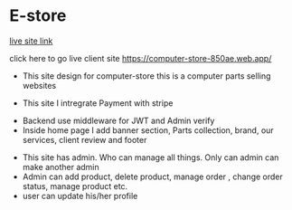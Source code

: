 # E-store

[live site link](https://computer-store-850ae.web.app/)

click here to go live client site https://computer-store-850ae.web.app/


- This site design for computer-store this is a computer parts selling websites 
* This site I intregrate Payment with stripe
- Backend use middleware for JWT and Admin verify
- Inside home page I add banner section, Parts collection, brand, our services, client review and footer
* This site has admin. Who can manage all things. Only can admin can make another admin
* Admin can add product, delete product, manage order , change order status, manage product etc.
* user can update his/her profile


